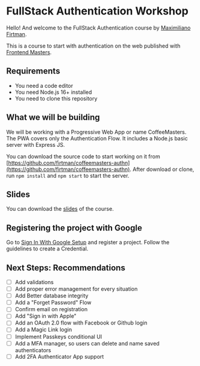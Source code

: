 # FullStack Authentication Workshop

Hello! And welcome to the FullStack Authentication course by [Maximiliano Firtman](https://twitter.com/firt).

This is a course to start with authentication on the web published with [Frontend Masters](https://www.frontendmasters.com/).

## Requirements

- You need a code editor
- You need Node.js 16+ installed
- You need to clone this repository

## What we will be building

We will be working with a Progressive Web App or name CoffeeMasters. The PWA covers only the Authentication Flow. It includes a Node.js basic server with Express JS.

You can download the source code to start working on it from [https://github.com/firtman/coffeemasters-authn](https://github.com/firtman/coffeemasters-authn). After download or clone, run `npm install` and `npm start` to start the server.

## Slides

You can download the [slides](https://firtman.github.io/authentication/slides.pdf) of the course.

## Registering the project with Google

Go to [Sign In With Google Setup](https://developers.google.com/identity/gsi/web/guides/overview) and register a project. Follow the guidelines to create a Credential.

## Next Steps: Recommendations

- [ ] Add validations
- [ ] Add proper error management for every situation
- [ ] Add Better database integrity
- [ ] Add a "Forget Password" Flow
- [ ] Confirm email on registration
- [ ] Add "Sign in with Apple"
- [ ] Add an OAuth 2.0 flow with Facebook or Github login
- [ ] Add a Magic Link login
- [ ] Implement Passkeys conditional UI
- [ ] Add a MFA manager, so users can delete and name saved authenticators
- [ ] Add 2FA Authenticator App support

